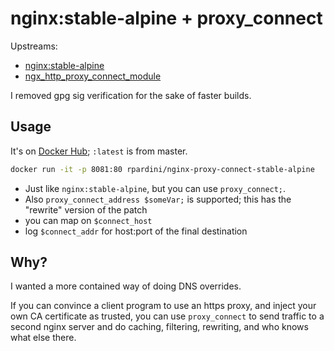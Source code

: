 # nginx:stable-alpine + proxy_connect

Upstreams: 
- [nginx:stable-alpine](https://github.com/nginxinc/docker-nginx/tree/master/stable/alpine)
- [ngx_http_proxy_connect_module](https://github.com/chobits/ngx_http_proxy_connect_module)

I removed gpg sig verification for the sake of faster builds.

## Usage

It's on [Docker Hub](https://hub.docker.com/r/rpardini/nginx-proxy-connect-stable-alpine/); `:latest` is from master.

```bash 
docker run -it -p 8081:80 rpardini/nginx-proxy-connect-stable-alpine
```

- Just like `nginx:stable-alpine`, but you can use `proxy_connect;`.
- Also `proxy_connect_address $someVar;` is supported; this has the "rewrite" version of the patch
- you can map on `$connect_host`
- log `$connect_addr` for host:port of the final destination

## Why?

I wanted a more contained way of doing DNS overrides.

If you can convince a client program to use an https proxy, and inject your own CA certificate as trusted, 
you can use `proxy_connect` to send traffic to a second nginx server and do caching, filtering, rewriting, 
and who knows what else there.
